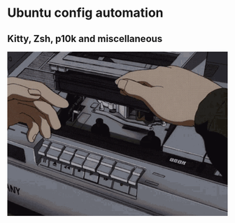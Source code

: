 # Ubuntu config automation
## Kitty, Zsh, p10k and miscellaneous

<div align="center">
<img hight="300" width="700" alt="GIF" align="center" src="https://github.com/LoSpiri/shell-config/blob/master/resources/old-stereo.gif">
</div>